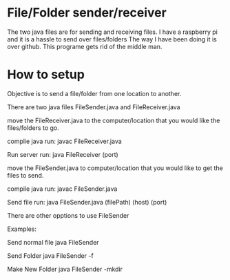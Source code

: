 # File/Folder sender/receiver

The two java files are for sending and receiving files. 
I have a raspberry pi and it is a hassle to send over files/folders
The way I have been doing it is over github. This programe gets rid 
of the middle man.

# How to setup

Objective is to send a file/folder from one location to another.

There are two java files FileSender.java and FileReceiver.java

move the FileReceiver.java to the computer/location that you would
like the files/folders to go. 

complie java
run: javac FileReceiver.java

Run server
run: java FileReceiver (port) 

move the FileSender.java to computer/location that you would like to get the files to send. 

compile java
run: javac FileSender.java

Send file
run: java FileSender.java (filePath) (host) (port)

There are other opptions to use FileSender

Examples:

Send normal file
java FileSender <filePath> <host> <port>

Send Folder
java FileSender -f <folderPath> <host> <port>

Make New Folder 
java FileSender -mkdir <dirName> <host> <port>